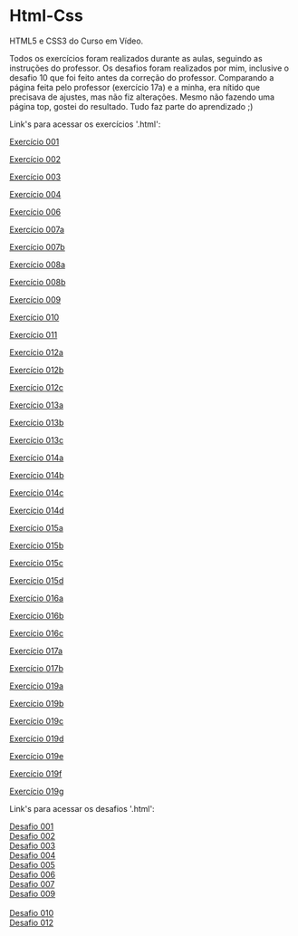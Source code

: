 # Html-Css
 HTML5 e CSS3 do Curso em Vídeo.
 <p>Todos os exercícios foram realizados durante as aulas, seguindo as instruções do professor. Os desafios foram realizados por mim, inclusive o desafio 10 que foi feito antes da correção do professor. Comparando a página feita pelo professor (exercício 17a) e a minha, era nítido que precisava de ajustes, mas não fiz alterações. Mesmo não fazendo uma página top, gostei do resultado. Tudo faz parte do aprendizado ;)</p>

Link's para acessar os exercícios '.html':

<p><a href="https://darlingcris.github.io/Html-css/Exercicios/cap001/index.html">Exercício 001</a></p>
<p><a href="https://darlingcris.github.io/Html-css/Exercicios/cap002/index.html">Exercício 002</a></p>
<p><a href="https://darlingcris.github.io/Html-css/Exercicios/cap003/index.html">Exercício 003</a></p>
<p><a href="https://darlingcris.github.io/Html-css/Exercicios/cap004/index.html">Exercício 004</a></p>

<p><a href="https://darlingcris.github.io/Html-css/Exercicios/cap006/index.html">Exercício 006</a></p>
<p><a href="https://darlingcris.github.io/Html-css/Exercicios/cap007a/index.html">Exercício 007a</a></p>
<p><a href="https://darlingcris.github.io/Html-css/Exercicios/cap007b/index.html">Exercício 007b</a></p>
<p><a href="https://darlingcris.github.io/Html-css/Exercicios/cap008a/index.html">Exercício 008a</a></p>
<p><a href="https://darlingcris.github.io/Html-css/Exercicios/cap008b/index.html">Exercício 008b</a></p>
<p><a href="https://darlingcris.github.io/Html-css/Exercicios/cap009/index.html">Exercício 009</a></p>
<p><a href="https://darlingcris.github.io/Html-css/Exercicios/cap010/index.html">Exercício 010</a></p>
<p><a href="https://darlingcris.github.io/Html-css/Exercicios/cap011/index.html">Exercício 011</a></p>
<p><a href="https://darlingcris.github.io/Html-css/Exercicios/cap012a/index.html">Exercício 012a</a></p>
<p><a href="https://darlingcris.github.io/Html-css/Exercicios/cap012b/index.html">Exercício 012b</a></p>
<p><a href="https://darlingcris.github.io/Html-css/Exercicios/cap012c/index.html">Exercício 012c</a></p>
<p><a href="https://darlingcris.github.io/Html-css/Exercicios/cap013a/index.html">Exercício 013a</a></p>
<p><a href="https://darlingcris.github.io/Html-css/Exercicios/cap013b/index.html">Exercício 013b</a></p>
<p><a href="https://darlingcris.github.io/Html-css/Exercicios/cap013c/index.html">Exercício 013c</a></p>
<p><a href="https://darlingcris.github.io/Html-css/Exercicios/cap014a/index.html">Exercício 014a</a></p>
<p><a href="https://darlingcris.github.io/Html-css/Exercicios/cap014b/index.html">Exercício 014b</a></p>
<p><a href="https://darlingcris.github.io/Html-css/Exercicios/cap014c/index.html">Exercício 014c</a></p>
<p><a href="https://darlingcris.github.io/Html-css/Exercicios/cap014d/index.html">Exercício 014d</a></p>
<p><a href="https://darlingcris.github.io/Html-css/Exercicios/cap015a/index.html">Exercício 015a</a></p>
<p><a href="https://darlingcris.github.io/Html-css/Exercicios/cap015b/index.html">Exercício 015b</a></p>
<p><a href="https://darlingcris.github.io/Html-css/Exercicios/cap015c/index.html">Exercício 015c</a></p>
<p><a href="https://darlingcris.github.io/Html-css/Exercicios/cap015d/index.html">Exercício 015d</a></p>
<p><a href="https://darlingcris.github.io/Html-css/Exercicios/cap016a/index.html">Exercício 016a</a></p>
<p><a href="https://darlingcris.github.io/Html-css/Exercicios/cap016b/index.html">Exercício 016b</a></p>
<p><a href="https://darlingcris.github.io/Html-css/Exercicios/cap016c/index.html">Exercício 016c</a></p>
<p><a href="https://darlingcris.github.io/Html-css/Exercicios/cap017a/index.html">Exercício 017a</a></p>
<p><a href="https://darlingcris.github.io/Html-css/Exercicios/cap017b/index.html">Exercício 017b</a></p>
<p><a href="https://darlingcris.github.io/Html-css/Exercicios/cap019a/fundo001.html">Exercício 019a</a></p>
<p><a href="https://darlingcris.github.io/Html-css/Exercicios/cap019b/fundo002.html">Exercício 019b</a></p>
<p><a href="https://darlingcris.github.io/Html-css/Exercicios/cap019c/fundo003.html">Exercício 019c</a></p>
<p><a href="https://darlingcris.github.io/Html-css/Exercicios/cap019d/fundo004.html">Exercício 019d</a></p>
<p><a href="https://darlingcris.github.io/Html-css/Exercicios/cap019e/fundo005.html">Exercício 019e</a></p>
<p><a href="https://darlingcris.github.io/Html-css/Exercicios/cap019f/fundo006.html">Exercício 019f</a></p>
<p><a href="https://darlingcris.github.io/Html-css/Exercicios/cap019g/fundo007.html">Exercício 019g</a></p>


Link's para acessar os desafios '.html':

<a href="https://darlingcris.github.io/Html-css/desafios/001/index.html">Desafio 001</a><br>
<a href="https://darlingcris.github.io/Html-css/desafios/002/index.html">Desafio 002</a><br>
<a href="https://darlingcris.github.io/Html-css/desafios/003/index.html">Desafio 003</a><br>
<a href="https://darlingcris.github.io/Html-css/desafios/004/index.html">Desafio 004</a><br>
<a href="https://darlingcris.github.io/Html-css/desafios/005/index.html">Desafio 005</a><br>
<a href="https://darlingcris.github.io/Html-css/desafios/006/index.html">Desafio 006</a><br>
<a href="https://darlingcris.github.io/Html-css/desafios/007/index.html">Desafio 007</a><br>
<a href="https://darlingcris.github.io/Html-css/desafios/009/index.html">Desafio 009</a><br>
<br><a href="https://darlingcris.github.io/Html-css/desafios/010/index.html">Desafio 010</a><br>
<a href="https://darlingcris.github.io/Html-css/desafios/012/index.html">Desafio 012</a>

